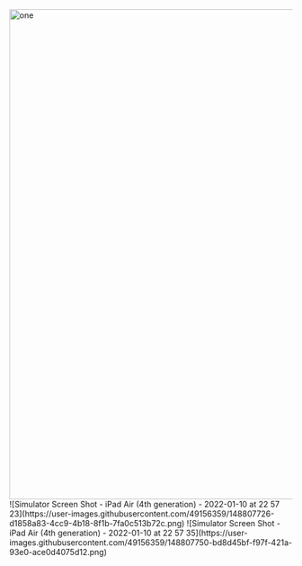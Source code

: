 <img width="870" alt="one" src="https://user-images.githubusercontent.com/49156359/148807678-363a5d9f-212c-4b9f-897a-d62a8c347bc8.png">
![Simulator Screen Shot - iPad Air (4th generation) - 2022-01-10 at 22 57 23](https://user-images.githubusercontent.com/49156359/148807726-d1858a83-4cc9-4b18-8f1b-7fa0c513b72c.png)
![Simulator Screen Shot - iPad Air (4th generation) - 2022-01-10 at 22 57 35](https://user-images.githubusercontent.com/49156359/148807750-bd8d45bf-f97f-421a-93e0-ace0d4075d12.png)
